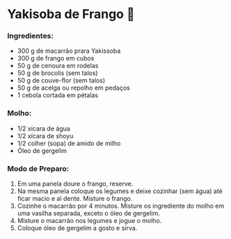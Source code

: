 # Yakisoba de Frango :chicken:

### Ingredientes:

- 300 g de macarrão prara Yakissoba
- 300 g de frango em cubos
- 50 g de cenoura em rodelas
- 50 g de brocolis (sem talos)
- 50 g de couve-flor (sem talos)
- 50 g de acelga ou repolho em pedaços
- 1 cebola cortada em pétalas

### Molho:

- 1/2 xícara de água
- 1/2 xícara de shoyu
- 1/2 colher (sopa) de amido de milho
- Óleo de gergelim

### Modo de Preparo:

1. Em uma panela doure o frango, reserve.
2. Na mesma panela coloque os legumes e deixe cozinhar (sem água) até ficar macio e al dente. Misture o frango.
3. Cozinhe o macarrão por 4 minutos. Misture os ingrediente do molho em uma vasilha separada, exceto o óleo de gergelim.
4. Misture o macarrão nos legumes e jogue o molho.
5. Coloque óleo de gergelim a gosto e sirva.

